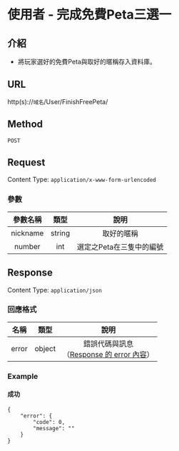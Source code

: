 # 使用者 - 完成免費Peta三選一

## 介紹

- 將玩家選好的免費Peta與取好的暱稱存入資料庫。

## URL

http(s)://`域名`/User/FinishFreePeta/

## Method

`POST`

## Request

Content Type: `application/x-www-form-urlencoded`

### 參數

| 參數名稱 | 類型 | 說明 |
|:-:|:-:|:-:|
| nickname | string | 取好的暱稱 |
| number | int | 選定之Peta在三隻中的編號 |

## Response

Content Type: `application/json`

### 回應格式

| 名稱 | 類型 | 說明 |
|:-:|:-:|:-:|
| error | object | 錯誤代碼與訊息<br>（[Response 的 error 內容](../response.md#error)） |

### Example

#### 成功

	{
	    "error": {
	        "code": 0,
	        "message": ""
	    }
	}